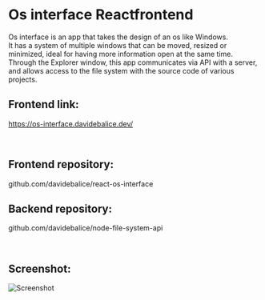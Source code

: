 

# Os interface Reactfrontend

Os interface is an app that takes the design of an os like Windows.
<br>
It has a system of multiple windows that can be moved, resized or minimized, ideal for having more information open at the same time.
<br>
Through the Explorer window, this app communicates via API with a server, and allows access to the file system with the source code of various projects.
<br>

## Frontend link:

https://os-interface.davidebalice.dev/

<br>

## Frontend repository:

github.com/davidebalice/react-os-interface

## Backend repository:

github.com/davidebalice/node-file-system-api

<br>

## Screenshot:

![Screenshot](https://www.aroundweb.it/screenshot/react-os.jpg)







